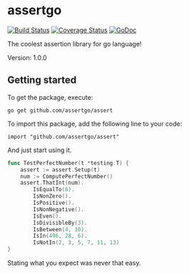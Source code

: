assertgo
========

[![Build Status](https://travis-ci.org/assertgo/assert.svg?branch=develop)](https://travis-ci.org/assertgo/assert)
[![Coverage Status](https://coveralls.io/repos/assertgo/assert/badge.png?branch=develop)](https://coveralls.io/r/assertgo/assert?branch=develop)
[![GoDoc](https://godoc.org/github.com/assertgo/assert?status.svg)](https://godoc.org/github.com/assertgo/assert)

The coolest assertion library for go language!

Version: 1.0.0

Getting started
---------------

To get the package, execute:

	go get github.com/assertgo/assert

To import this package, add the following line to your code:

	import "github.com/assertgo/assert"

And just start using it.

```go
func TestPerfectNumber(t *testing.T) {
	assert := assert.Setup(t)
	num := ComputePerfectNumber()
	assert.ThatInt(num).
		IsEqualTo(6).
		IsNonZero().
		IsPositive().
		IsNonNegative().
		IsEven().
		IsDivisibleBy(3).
		IsBetween(4, 10).
		IsIn(496, 28, 6).
		IsNotIn(2, 3, 5, 7, 11, 13)
}
```

Stating what you expect was never that easy.

